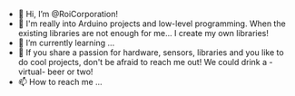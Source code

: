 - 👋 Hi, I’m @RoiCorporation!
- 👀 I'm really into Arduino projects and low-level programming. When the existing libraries are not enough for me... I create my own libraries!
- 🌱 I’m currently learning ...
- 💞️ If you share a passion for hardware, sensors, libraries and you like to do cool projects, don't be afraid to reach me out! We could drink a -virtual- beer or two! 
- 📫 How to reach me ...

<!---
RoiCorporation/RoiCorporation is a ✨ special ✨ repository because its `README.md` (this file) appears on your GitHub profile.
You can click the Preview link to take a look at your changes.
--->
